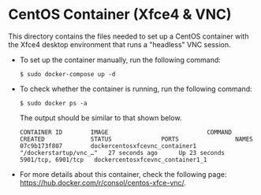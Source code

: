 
# CentOS Container (Xfce4 & VNC)

This directory contains the files needed to set up a CentOS container
with the Xfce4 desktop environment that runs a "headless" VNC session.

* To set up the container manually, run the following command:
	```
	$ sudo docker-compose up -d
	```

* To check whether the container is running, run the following
  command:
	```
	$ sudo docker ps -a
	```

	The output should be similar to that shown below.
	```
	CONTAINER ID        IMAGE                            COMMAND                  CREATED             STATUS              PORTS                NAMES
	07c9b173f807        dockercentosxfcevnc_container1   "/dockerstartup/vnc_…"   27 seconds ago      Up 23 seconds       5901/tcp, 6901/tcp   dockercentosxfcevnc_container1_1
	```

* For more details about this container, check the following page:
  https://hub.docker.com/r/consol/centos-xfce-vnc/.
